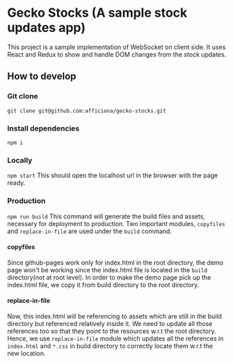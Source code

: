 # Gecko Stocks (A sample stock updates app)

This project is a sample implementation of WebSocket on client side. It uses React and Redux to show and handle DOM changes from the stock updates.

## How to develop
### Git clone
`git clone git@github.com:afficiona/gecko-stocks.git`
### Install dependencies
`npm i`

### Locally
`npm start`
This should open the localhost url in the browser with the page ready.

### Production
`npm run build`
This command will generate the build files and assets, necessary for deployment to production. Two important modules, `copyfiles` and `replace-in-file` are used under the `build` command.

#### copyfiles
Since github-pages work only for index.html in the root directory, the demo page won't be working since the index.html file is located in the `build` directory(not at root level). In order to make the demo page pick up the index.html file, we copy it from build directory to the root directory.

#### replace-in-file
Now, this index.html will be referencing to assets which are still in the build directory but referenced relatively inside it. We need to update all those references too so that they point to the resources w.r.t the root directory. Hence, we use `replace-in-file` module which updates all the references in `index.html` and `*.css` in build directory to correctly locate them w.r.t the new location.

